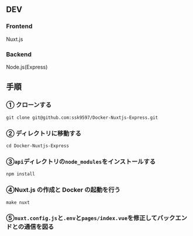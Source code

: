 ## DEV

### Frontend

Nuxt.js

### Backend

Node.js(Express)

## 手順

### ① クローンする

```
git clone git@github.com:ssk9597/Docker-Nuxtjs-Express.git
```

### ② ディレクトリに移動する

```
cd Docker-Nuxtjs-Express
```

### ③`api`ディレクトリの`node_modules`をインストールする

```
npm install
```

### ④Nuxt.js の作成と Docker の起動を行う

```
make nuxt
```

### ⑤`nuxt.config.js`と`.env`と`pages/index.vue`を修正してバックエンドとの通信を図る
